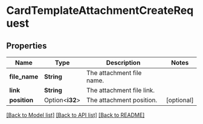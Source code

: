 # CardTemplateAttachmentCreateRequest

## Properties

Name | Type | Description | Notes
------------ | ------------- | ------------- | -------------
**file_name** | **String** | The attachment file name. | 
**link** | **String** | The attachment file link. | 
**position** | Option<**i32**> | The attachment position. | [optional]

[[Back to Model list]](../README.md#documentation-for-models) [[Back to API list]](../README.md#documentation-for-api-endpoints) [[Back to README]](../README.md)


